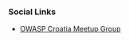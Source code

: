 <!-- ### Croatia Information
* Provide Group Information -->

### Social Links
* [OWASP Croatia Meetup Group](https://www.meetup.com/OWASP-Croatia-Meetup-Group/)


